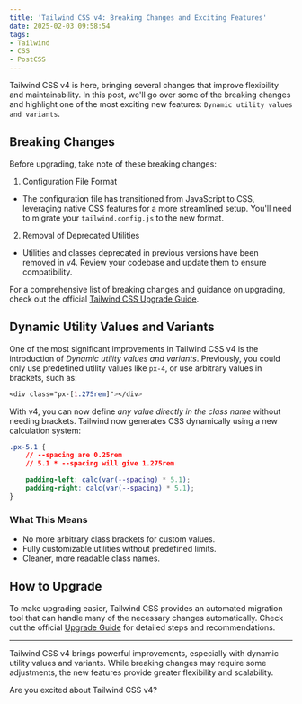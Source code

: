 ```yaml
---
title: 'Tailwind CSS v4: Breaking Changes and Exciting Features'
date: 2025-02-03 09:58:54
tags:
- Tailwind
- CSS
- PostCSS
---
```


Tailwind CSS v4 is here, bringing several changes that improve flexibility and maintainability. In this post, we'll go over some of the breaking changes and highlight one of the most exciting new features: `Dynamic utility values and variants`.

## Breaking Changes

Before upgrading, take note of these breaking changes:

1. Configuration File Format

- The configuration file has transitioned from JavaScript to CSS, leveraging native CSS features for a more streamlined setup. You'll need to migrate your `tailwind.config.js` to the new format.

2. Removal of Deprecated Utilities

- Utilities and classes deprecated in previous versions have been removed in v4. Review your codebase and update them to ensure compatibility.

For a comprehensive list of breaking changes and guidance on upgrading, check out the official [Tailwind CSS Upgrade Guide](https://tailwindcss.com/docs/upgrade-guide#changes-from-v3).

## Dynamic Utility Values and Variants

One of the most significant improvements in Tailwind CSS v4 is the introduction of *Dynamic utility values and variants*. Previously, you could only use predefined utility values like `px-4`, or use arbitrary values in brackets, such as:

```css
<div class="px-[1.275rem]"></div>
```

With v4, you can now define *any value directly in the class name* without needing brackets. Tailwind now generates CSS dynamically using a new calculation system:

```css
.px-5.1 {
    // --spacing are 0.25rem
    // 5.1 * --spacing will give 1.275rem

    padding-left: calc(var(--spacing) * 5.1);
    padding-right: calc(var(--spacing) * 5.1);
}
```

### What This Means

- No more arbitrary class brackets for custom values.
- Fully customizable utilities without predefined limits.
- Cleaner, more readable class names.

##  How to Upgrade

To make upgrading easier, Tailwind CSS provides an automated migration tool that can handle many of the necessary changes automatically. Check out the official [Upgrade Guide](https://tailwindcss.com/docs/upgrade-guide) for detailed steps and recommendations.

---

Tailwind CSS v4 brings powerful improvements, especially with dynamic utility values and variants. While breaking changes may require some adjustments, the new features provide greater flexibility and scalability.

Are you excited about Tailwind CSS v4?